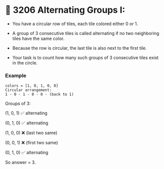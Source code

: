 #  🧠 3206 Alternating Groups I:

- You have a circular row of tiles, each tile colored either 0 or 1.

- A group of 3 consecutive tiles is called alternating if no two neighboring tiles have the same color.

- Because the row is circular, the last tile is also next to the first tile.

- Your task is to count how many such groups of 3 consecutive tiles exist in the circle.

### Example
```
colors = [1, 0, 1, 0, 0]
Circular arrangement:
1 - 0 - 1 - 0 - 0 - (back to 1)
```

Groups of 3:

(1, 0, 1) ✅ alternating

(0, 1, 0) ✅ alternating

(1, 0, 0) ❌ (last two same)

(0, 0, 1) ❌ (first two same)

(0, 1, 0) ✅ alternating

So answer = 3.
